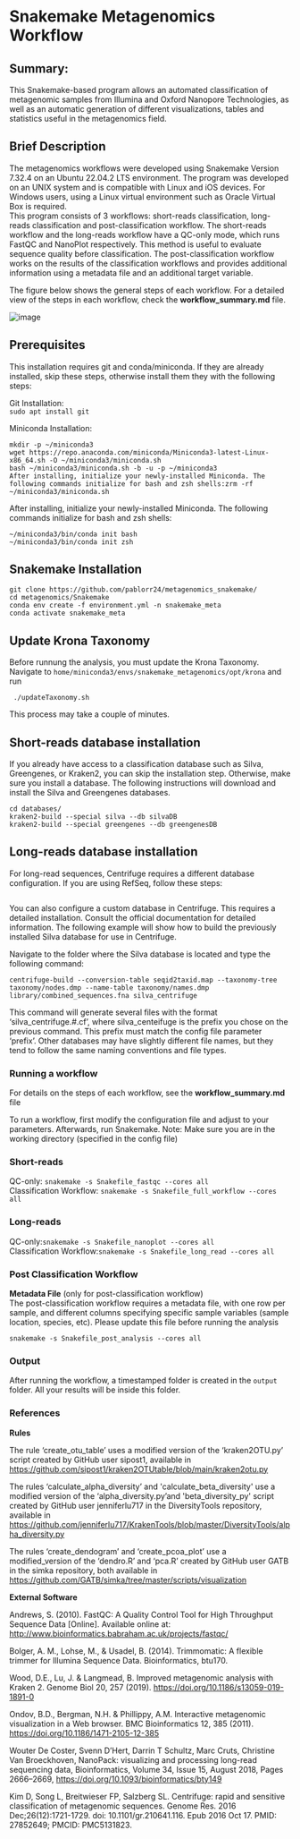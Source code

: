 # Snakemake Metagenomics Workflow

## Summary:

This Snakemake-based program allows an automated classification of metagenomic samples from Illumina and Oxford Nanopore Technologies, as well as an automatic generation of different visualizations, tables and statistics useful in the metagenomics field.

## Brief Description

The metagenomics workflows were developed using Snakemake Version 7.32.4 on an Ubuntu 22.04.2 LTS environment. The program was developed on an UNIX system and is compatible with Linux and iOS devices. For Windows users, using a Linux virtual environment such as Oracle Virtual Box is required. \
This program consists of 3 workflows: short-reads classification, long-reads classification and post-classification workflow. The short-reads workflow and the long-reads workflow have a QC-only mode, which runs FastQC and NanoPlot respectively. This method is useful to evaluate sequence quality before classification. The post-classification workflow works on the results of the classification workflows and provides additional information using a metadata file and an additional target variable.

The figure below shows the general steps of each workflow. For a detailed view of the steps in each workflow, check the **workflow_summary.md** file. 

![image](https://github.com/pablorr24/metagenomics_snakemake/assets/92135285/c98ff5f7-e1ba-4799-934f-faf9400cb25d)



## Prerequisites

This installation requires git and conda/miniconda. If they are already installed, skip these steps, otherwise install them they with the following steps:

Git Installation: \
```sudo apt install git```

Miniconda Installation:
```
mkdir -p ~/miniconda3
wget https://repo.anaconda.com/miniconda/Miniconda3-latest-Linux-x86_64.sh -O ~/miniconda3/miniconda.sh
bash ~/miniconda3/miniconda.sh -b -u -p ~/miniconda3
After installing, initialize your newly-installed Miniconda. The following commands initialize for bash and zsh shells:zrm -rf ~/miniconda3/miniconda.sh
```

After installing, initialize your newly-installed Miniconda. The following commands initialize for bash and zsh shells:
```
~/miniconda3/bin/conda init bash
~/miniconda3/bin/conda init zsh
```

## Snakemake Installation

```
git clone https://github.com/pablorr24/metagenomics_snakemake/
cd metagenomics/Snakemake
conda env create -f environment.yml -n snakemake_meta
conda activate snakemake_meta
```

## Update Krona Taxonomy

Before runnung the analysis, you must update the Krona Taxonomy. Navigate to ```home/miniconda3/envs/snakemake_metagenomics/opt/krona``` and run 
```
 ./updateTaxonomy.sh
```

This process may take a couple of minutes.

## Short-reads database installation
If you already have access to a classification database such as Silva, Greengenes, or Kraken2, you can skip the installation step. Otherwise, make sure you install a database. The following instructions will download and install the Silva and Greengenes databases.

```
cd databases/
kraken2-build --special silva --db silvaDB
kraken2-build --special greengenes --db greengenesDB
```

## Long-reads database installation 
For long-read sequences, Centrifuge requires a different database configuration.  If you are using RefSeq, follow these steps:

```
```

You can also configure a custom database in Centrifuge. This requires a detailed installation. Consult the official documentation for detailed information. The following example will show how to build the previously installed Silva database for use in Centrifuge.

Navigate to the folder where the Silva database is located and type the following command:
```
centrifuge-build --conversion-table seqid2taxid.map --taxonomy-tree taxonomy/nodes.dmp --name-table taxonomy/names.dmp library/combined_sequences.fna silva_centrifuge
```
This command will generate several files with the format ‘silva_centrifuge.#.cf’, where silva_centeifuge is the prefix you chose on the previous command. This prefix must match the config file parameter ‘prefix’. Other databases may have slightly different file names, but they tend to follow the same naming conventions and file types.


### Running a workflow 

For details on the steps of each workflow, see the **workflow_summary.md** file

To run a workflow, first modify the configuration file and adjust to your parameters. Afterwards, run Snakemake.
Note: Make sure you are in the working directory (specified in the config file)

### Short-reads
QC-only: ```snakemake -s Snakefile_fastqc --cores all``` \
Classification Workflow: ```snakemake -s Snakefile_full_workflow --cores all``` 

### Long-reads
QC-only:```snakemake -s Snakefile_nanoplot --cores all``` \
Classification Workflow:```snakemake -s Snakefile_long_read --cores all``` 

### Post Classification Workflow
**Metadata File** (only for post-classification workflow) \
The post-classification workflow requires a metadata file, with one row per sample, and different columns specifying specific sample variables (sample location, species, etc). Please update this file before running the analysis

```snakemake -s Snakefile_post_analysis --cores all``` 

### Output 

After running the workflow, a timestamped folder is created in the `output` folder. All your results will be inside this folder.

### References

**Rules**

The rule ‘create_otu_table’ uses a modified version of the ‘kraken2OTU.py’ script created by GitHub user sipost1, available in https://github.com/sipost1/kraken2OTUtable/blob/main/kraken2otu.py

The rules ‘calculate_alpha_diversity’ and 'calculate_beta_diversity' use a modified version of the ‘alpha_diversity.py’and 'beta_diversity_py' script created by GitHub user jenniferlu717 in the DiversityTools repository, available in https://github.com/jenniferlu717/KrakenTools/blob/master/DiversityTools/alpha_diversity.py

The rules ‘create_dendogram’ and ‘create_pcoa_plot’ use a modified_version of the ‘dendro.R’ and ‘pca.R’ created by GitHub user GATB in the simka repository, both available in https://github.com/GATB/simka/tree/master/scripts/visualization

**External Software**

Andrews, S. (2010). FastQC:  A Quality Control Tool for High Throughput Sequence Data [Online]. Available online at: http://www.bioinformatics.babraham.ac.uk/projects/fastqc/

Bolger, A. M., Lohse, M., & Usadel, B. (2014). Trimmomatic: A flexible trimmer for Illumina Sequence Data. Bioinformatics, btu170.

Wood, D.E., Lu, J. & Langmead, B. Improved metagenomic analysis with Kraken 2. Genome Biol 20, 257 (2019). https://doi.org/10.1186/s13059-019-1891-0

Ondov, B.D., Bergman, N.H. & Phillippy, A.M. Interactive metagenomic visualization in a Web browser. BMC Bioinformatics 12, 385 (2011). https://doi.org/10.1186/1471-2105-12-385

Wouter De Coster, Svenn D’Hert, Darrin T Schultz, Marc Cruts, Christine Van Broeckhoven, NanoPack: visualizing and processing long-read sequencing data, Bioinformatics, Volume 34, Issue 15, August 2018, Pages 2666–2669, https://doi.org/10.1093/bioinformatics/bty149

Kim D, Song L, Breitwieser FP, Salzberg SL. Centrifuge: rapid and sensitive classification of metagenomic sequences. Genome Res. 2016 Dec;26(12):1721-1729. doi: 10.1101/gr.210641.116. Epub 2016 Oct 17. PMID: 27852649; PMCID: PMC5131823.
